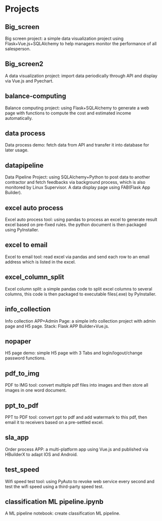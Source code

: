 # Projects

## Big_screen
Big screen project: a simple data visualization project using Flask+Vue.js+SQLAlchemy to help managers monitor the performance of all salesperson.

## Big_screen2
A data visualization project: import data periodically through API and display via Vue.js and Pyechart.

## balance-computing
Balance computing project: using Flask+SQLAlchemy to generate a web page with functions to compute the cost and estimated income automatically.
 
## data process
Data process demo: fetch data from API and transfer it into database for later usage.

## datapipeline
Data Pipeline Project: using SQLAlchemy+Python to post data to another contractor and fetch feedbacks via background process, which is also monitored by Linux Supervisor. A data display page using FAB(Flask App Builder).

## excel auto process
Excel auto process tool: using pandas to process an excel to generate result excel based on pre-fixed rules. the python document is then packaged using PyInstaller.

## excel to email
Excel to email tool: read excel via pandas and send each row to an email address which is listed in the excel.

## excel_column_split
Excel column split: a simple pandas code to split excel columns to several columns, this code is then packaged to executable files(.exe) by PyInstaller.

## info_collection
Info collection APP+Admin Page: a simple info collection project with admin page and H5 page.
Stack: Flask APP Builder+Vue.js.

## nopaper
H5 page demo: simple H5 page with 3 Tabs and login/logout/change password functions.

## pdf_to_img
PDF to IMG tool: convert multiple pdf files into images and then store all images in one word document.

## ppt_to_pdf
PPT to PDF tool: convert ppt to pdf and add watermark to this pdf, then email it to receivers based on a pre-settled excel.

## sla_app
Order process APP: a multi-platform app using Vue.js and published via HBuilderX to adapt IOS and Android.

## test_speed
Wifi speed test tool: using PyAuto to revoke web service every second and test the wifi speed using a third-party speed test.

## classification ML pipeline.ipynb
A ML pipeline notebook: create classification ML pipeline.
